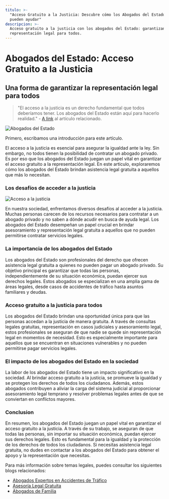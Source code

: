 ```yaml
---
titulo: >-
  "Acceso Gratuito a la Justicia: Descubre cómo los Abogados del Estado te
  pueden ayudar"
descripcion: >-
  Acceso gratuito a la justicia con los abogados del Estado: garantizando la
  representación legal para todos.
---
```


# Abogados del Estado: Acceso Gratuito a la Justicia

## Una forma de garantizar la representación legal para todos

> "El acceso a la justicia es un derecho fundamental que todos deberíamos tener. Los abogados del Estado están aquí para hacerlo realidad." - [A link](https://www.ejemplo.com) al artículo relacionado.

![Abogados del Estado](./img/abogados-del-estado-gratis-1.webp)

Primero, escribamos una introducción para este artículo.

El acceso a la justicia es esencial para asegurar la igualdad ante la ley. Sin embargo, no todos tienen la posibilidad de contratar un abogado privado. Es por eso que los abogados del Estado juegan un papel vital en garantizar el acceso gratuito a la representación legal. En este artículo, exploraremos cómo los abogados del Estado brindan asistencia legal gratuita a aquellos que más lo necesitan.

### Los desafíos de acceder a la justicia

![Acceso a la justicia](./img/abogados-del-estado-gratis-2.webp)

En nuestra sociedad, enfrentamos diversos desafíos al acceder a la justicia. Muchas personas carecen de los recursos necesarios para contratar a un abogado privado y no saben a dónde acudir en busca de ayuda legal. Los abogados del Estado desempeñan un papel crucial en brindar asesoramiento y representación legal gratuita a aquellos que no pueden permitirse contratar servicios legales.

### La importancia de los abogados del Estado

Los abogados del Estado son profesionales del derecho que ofrecen asistencia legal gratuita a quienes no pueden pagar un abogado privado. Su objetivo principal es garantizar que todas las personas, independientemente de su situación económica, puedan ejercer sus derechos legales. Estos abogados se especializan en una amplia gama de áreas legales, desde casos de accidentes de tráfico hasta asuntos familiares y deudas.

### Acceso gratuito a la justicia para todos

Los abogados del Estado brindan una oportunidad única para que las personas accedan a la justicia de manera gratuita. A través de consultas legales gratuitas, representación en casos judiciales y asesoramiento legal, estos profesionales se aseguran de que nadie se quede sin representación legal en momentos de necesidad. Esto es especialmente importante para aquellos que se encuentran en situaciones vulnerables y no pueden permitirse pagar servicios legales.

### El impacto de los abogados del Estado en la sociedad

La labor de los abogados del Estado tiene un impacto significativo en la sociedad. Al brindar acceso gratuito a la justicia, se promueve la igualdad y se protegen los derechos de todos los ciudadanos. Además, estos abogados contribuyen a aliviar la carga del sistema judicial al proporcionar asesoramiento legal temprano y resolver problemas legales antes de que se conviertan en conflictos mayores.

### Conclusion

En resumen, los abogados del Estado juegan un papel vital en garantizar el acceso gratuito a la justicia. A través de su trabajo, se aseguran de que todas las personas, sin importar su situación económica, puedan ejercer sus derechos legales. Esto es fundamental para la igualdad y la protección de los derechos de todos los ciudadanos. Si necesitas asistencia legal gratuita, no dudes en contactar a los abogados del Estado para obtener el apoyo y la representación que necesitas.

Para más información sobre temas legales, puedes consultar los siguientes blogs relacionados:

- [Abogados Expertos en Accidentes de Tráfico](abogados-especialistas-en-accidentes-de-trafico)
- [Asesoría Legal Gratuita](asesoria-legal)
- [Abogados de Familia](buenos-abogados-de-familia)
